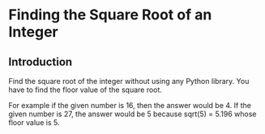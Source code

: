 # Finding the Square Root of an Integer

## Introduction
Find the square root of the integer without using any Python library. You have to find the floor value of the square root.

For example if the given number is 16, then the answer would be 4.
If the given number is 27, the answer would be 5 because sqrt(5) = 5.196 whose floor value is 5.
